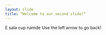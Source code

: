 ```yaml
---
layout: slide
title: “Welcome to our second slide!”
---
```

E sala cup namde
Use the left arrow to go back!
